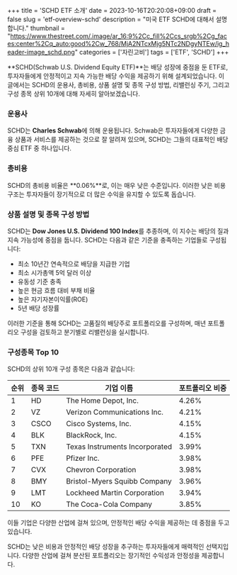 +++
title = 'SCHD ETF 소개'
date = 2023-10-16T20:20:08+09:00
draft = false
slug = 'etf-overview-schd'
description = "미국 ETF SCHD에 대해서 설명합니다."
thumbnail = "https://www.thestreet.com/.image/ar_16:9%2Cc_fill%2Ccs_srgb%2Cg_faces:center%2Cq_auto:good%2Cw_768/MjA2NTcxMjg5NTc2NDgyNTEw/ig_header-image_schd.png"
categories = ['자린고비']
tags = ['ETF', 'SCHD']
+++

**SCHD(Schwab U.S. Dividend Equity ETF)**는 배당 성장에 중점을 둔 ETF로, 투자자들에게 안정적이고 지속 가능한 배당 수익을 제공하기 위해 설계되었습니다. 이 글에서는 SCHD의 운용사, 총비용, 상품 설명 및 종목 구성 방법, 리밸런싱 주기, 그리고 구성 종목 상위 10개에 대해 자세히 알아보겠습니다.

### 운용사

SCHD는 **Charles Schwab**에 의해 운용됩니다. Schwab은 투자자들에게 다양한 금융 상품과 서비스를 제공하는 것으로 잘 알려져 있으며, SCHD는 그들의 대표적인 배당 중심 ETF 중 하나입니다.

### 총비용

SCHD의 총비용 비율은 **0.06%**로, 이는 매우 낮은 수준입니다. 이러한 낮은 비용 구조는 투자자들이 장기적으로 더 많은 수익을 유지할 수 있도록 돕습니다.

### 상품 설명 및 종목 구성 방법

SCHD는 **Dow Jones U.S. Dividend 100 Index**를 추종하며, 이 지수는 배당의 질과 지속 가능성에 중점을 둡니다. SCHD는 다음과 같은 기준을 충족하는 기업들로 구성됩니다:

- 최소 10년간 연속적으로 배당을 지급한 기업
- 최소 시가총액 5억 달러 이상
- 유동성 기준 충족
- 높은 현금 흐름 대비 부채 비율
- 높은 자기자본이익률(ROE)
- 5년 배당 성장률

이러한 기준을 통해 SCHD는 고품질의 배당주로 포트폴리오를 구성하며, 매년 포트폴리오 구성을 검토하고 분기별로 리밸런싱을 실시합니다.

### 구성종목 Top 10

SCHD의 상위 10개 구성 종목은 다음과 같습니다:

| 순위 | 종목 코드 | 기업 이름                       | 포트폴리오 비중 |
|------|-----------|---------------------------------|----------------|
| 1    | HD        | The Home Depot, Inc.            | 4.26%          |
| 2    | VZ        | Verizon Communications Inc.     | 4.21%          |
| 3    | CSCO      | Cisco Systems, Inc.             | 4.15%          |
| 4    | BLK       | BlackRock, Inc.                 | 4.15%          |
| 5    | TXN       | Texas Instruments Incorporated  | 3.99%          |
| 6    | PFE       | Pfizer Inc.                     | 3.98%          |
| 7    | CVX       | Chevron Corporation             | 3.98%          |
| 8    | BMY       | Bristol-Myers Squibb Company    | 3.96%          |
| 9    | LMT       | Lockheed Martin Corporation     | 3.94%          |
| 10   | KO        | The Coca-Cola Company           | 3.85%          |

이들 기업은 다양한 산업에 걸쳐 있으며, 안정적인 배당 수익을 제공하는 데 중점을 두고 있습니다.

SCHD는 낮은 비용과 안정적인 배당 성장을 추구하는 투자자들에게 매력적인 선택지입니다. 다양한 산업에 걸쳐 분산된 포트폴리오는 장기적인 수익성과 안정성을 제공합니다.

